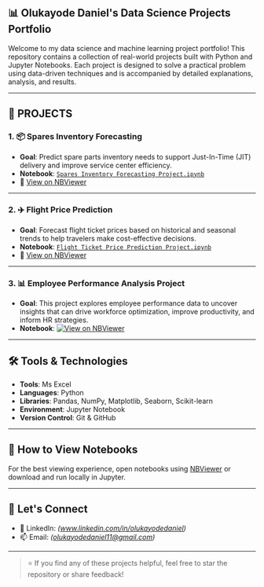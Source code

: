 ## 📊 Olukayode Daniel's Data Science Projects Portfolio

Welcome to my data science and machine learning project portfolio! This repository contains a collection of real-world projects built with Python and Jupyter Notebooks. Each project is designed to solve a practical problem using data-driven techniques and is accompanied by detailed explanations, analysis, and results.

---

## 🚀 PROJECTS

### 1. 📦 Spares Inventory Forecasting
- **Goal**: Predict spare parts inventory needs to support Just-In-Time (JIT) delivery and improve service center efficiency.
- **Notebook**: [`Spares Inventory Forecasting Project.ipynb`](./Spares%20Inventory%20Forecasting%20Project.ipynb)
- 🔗 [View on NBViewer](https://nbviewer.org/url/raw.githubusercontent.com/Olukayode-Daniel11/DS-Projects-Portfolio/main/Spares%20Inventory%20Forecasting%20Project.ipynb)

---

### 2. ✈️ Flight Price Prediction
- **Goal**: Forecast flight ticket prices based on historical and seasonal trends to help travelers make cost-effective decisions.
- **Notebook**: [`Flight Ticket Price Prediction Project.ipynb`](./Flight%20Ticket%20Price%20Prediction%20Project.ipynb)
- 🔗 [View on NBViewer](https://nbviewer.org/github/Olukayode-Daniel11/DS-Projects-Portfolio/blob/main/Flight%20Ticket%20Price%20Prediction%20Project.ipynb)

---

### 3. 📊 Employee Performance Analysis Project
- **Goal**: This project explores employee performance data to uncover insights that can drive workforce optimization, improve productivity, and inform HR strategies.
- **Notebook**: [![View on NBViewer](https://img.shields.io/badge/View%20Notebook-NBViewer-blue?logo=jupyter)](https://nbviewer.org/github/Olukayode-Daniel11/DS-Projects-Portfolio/blob/main/Employee_Performance_Analysis_Project.ipynb)

---

## 🛠️ Tools & Technologies
- **Tools**: Ms Excel
- **Languages**: Python
- **Libraries**: Pandas, NumPy, Matplotlib, Seaborn, Scikit-learn
- **Environment**: Jupyter Notebook
- **Version Control**: Git & GitHub

---

## 📁 How to View Notebooks
For the best viewing experience, open notebooks using [NBViewer](https://nbviewer.org) or download and run locally in Jupyter.

---

## 🤝 Let's Connect
- 🔗 LinkedIn: *(www.linkedin.com/in/olukayodedaniel)*
- 📫 Email: *(olukayodedaniel11@gmail.com)*

---

> ⭐ If you find any of these projects helpful, feel free to star the repository or share feedback!
